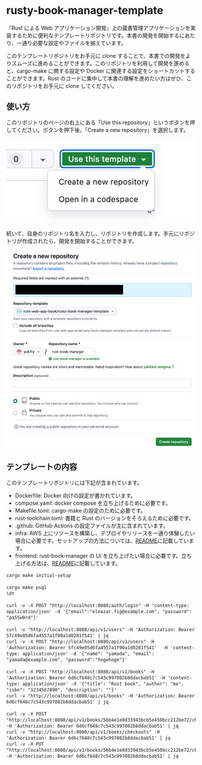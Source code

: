 # rusty-book-manager-template

『Rust による Web アプリケーション開発』上の蔵書管理アプリケーションを実装するために便利なテンプレートリポジトリです。本書の開発を開始するにあたり、一通り必要な設定やファイルを揃えています。

このテンプレートリポジトリをお手元に clone することで、本書での開発をよりスムーズに進めることができます。このリポジトリを利用して開発を進めると、cargo-make に関する設定や Docker に関連する設定をショートカットすることができます。Rust のコードに集中して本書の理解を進めたい方はぜひ、このリポジトリをお手元に clone してください。

## 使い方

このリポジトリのページの右上にある「Use this repository」というボタンを押してください。ボタンを押下後、「Create a new repository」を選択します。

![Use this repository](./doc/images/readme_image_1.png)

続いて、自身のリポジトリ名を入力し、リポジトリを作成します。手元にリポジトリが作成されたら、開発を開始することができます。

![Create a new repository](./doc/images/readme_image_2.png)

## テンプレートの内容

このテンプレートリポジトリには下記が含まれています。

- Dockerfile: Docker 向けの設定が書かれています。
- compose.yaml: docker compose を立ち上げるために必要です。
- Makefile.toml: cargo-make の設定のために必要です。
- rust-toolchain.toml: 書籍と Rust のバージョンをそろえるために必要です。
- .github: GitHub Actions の設定ファイルが主に含まれています。
- infra: AWS 上にリソースを構築し、デプロイやリリースを一通り体験したい場合に必要です。セットアップの方法については、[README](./infra/README.md)に記載しています。
- frontend: rust-book-manager の UI を立ち上げたい場合に必要です。立ち上げる方法は、[README](./frontend/README.md)に記載しています。

```:bash
cargo make initial-setup

cargo make psql
\dt

curl -v -X POST "http://localhost:8080/auth/login" -H 'content-type: application/json' -d '{"email":"eleazar.fig@example.com", "password": "pa55w0rd"}'

curl -v "http://localhost:8080/api/v1/users" -H 'Authorization: Bearer 5fc49e05d6fa4557a1f90a1d0281f541' | jq
curl -v -X POST "http://localhost:8080/api/v1/users" -H 'Authorization: Bearer 5fc49e05d6fa4557a1f90a1d0281f541'  -H 'content-type: application/json' -d '{"name": "yamada", "email": "yamada@example.com", "password":"hogehoge"}'

curl -v -X POST "http://localhost:8080/api/v1/books" -H 'Authorization: Bearer 6d6cf648c7c543c997082b8ddacbab51' -H 'content-type: application/json' -d '{"title": "Rust book", "author": "me", "isbn": "1234567890", "description": ""}'
curl -v "http://localhost:8080/api/v1/books" -H 'Authorization: Bearer 6d6cf648c7c543c997082b8ddacbab51' | jq

curl -v -X POST "http://localhost:8080/api/v1/books/56b4e1e8d33943bcb5e450bcc212be72/checkouts" -H 'Authorization: Bearer 6d6cf648c7c543c997082b8ddacbab51' | jq
curl -v "http://localhost:8080/api/v1/books/checkouts" -H 'Authorization: Bearer 6d6cf648c7c543c997082b8ddacbab51' | jq
curl -v -X PUT "http://localhost:8080/api/v1/books/56b4e1e8d33943bcb5e450bcc212be72/checkouts/e7398caee22c4a538077bd258450e971/returned" -H 'Authorization: Bearer 6d6cf648c7c543c997082b8ddacbab51' | jq
```
